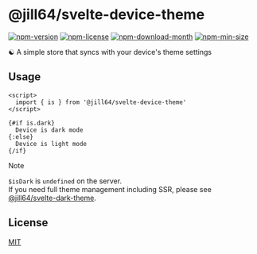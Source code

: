 <!----- BEGIN GHOST DOCS HEADER ----->

# @jill64/svelte-device-theme

<!----- BEGIN GHOST DOCS BADGES ----->

<a href="https://npmjs.com/package/@jill64/svelte-device-theme"><img src="https://img.shields.io/npm/v/@jill64/svelte-device-theme" alt="npm-version" /></a> <a href="https://npmjs.com/package/@jill64/svelte-device-theme"><img src="https://img.shields.io/npm/l/@jill64/svelte-device-theme" alt="npm-license" /></a> <a href="https://npmjs.com/package/@jill64/svelte-device-theme"><img src="https://img.shields.io/npm/dm/@jill64/svelte-device-theme" alt="npm-download-month" /></a> <a href="https://npmjs.com/package/@jill64/svelte-device-theme"><img src="https://img.shields.io/bundlephobia/min/@jill64/svelte-device-theme" alt="npm-min-size" /></a>

<!----- END GHOST DOCS BADGES ----->

☯ A simple store that syncs with your device's theme settings

<!----- END GHOST DOCS HEADER ----->

## Usage

```svelte
<script>
  import { is } from '@jill64/svelte-device-theme'
</script>

{#if is.dark}
  Device is dark mode
{:else}
  Device is light mode
{/if}
```

> [!NOTE]  
> `$isDark` is `undefined` on the server.  
> If you need full theme management including SSR, please see [@jill64/svelte-dark-theme](https://github.com/jill64/svelte-dark-theme).

<!----- BEGIN GHOST DOCS FOOTER ----->

## License

[MIT](LICENSE)

<!----- END GHOST DOCS FOOTER ----->
